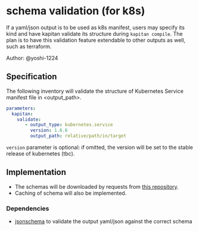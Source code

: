 # schema validation (for k8s) 
If a yaml/json output is to be used as k8s manifest, users may specify its kind and have kapitan validate its structure during `kapitan compile`.
The plan is to have this validation feature extendable to other outputs as well, such as terraform.

Author: @yoshi-1224

## Specification
The following inventory will validate the structure of Kubernetes Service manifest file in <output_path>.

```yaml
parameters:
  kapitan:
    validate:
       - output_type: kubernetes.service 
         version: 1.6.6
         output_path: relative/path/in/target
```
`version` parameter is optional: if omitted, the version will be set to the stable release of kubernetes (tbc).

## Implementation
- The schemas will be downloaded by requests from 
[this repository](https://raw.githubusercontent.com/garethr/kubernetes-json-schema/master/v1.6.6-standalone/deployment.json).
- Caching of schema will also be implemented.

### Dependencies
- [jsonschema](https://pypi.org/project/jsonschema/) to validate the output yaml/json against the correct schema